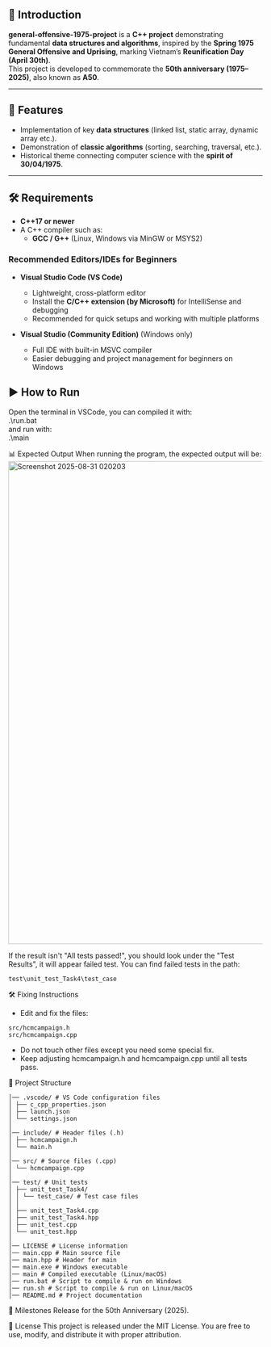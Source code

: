 ## 📖 Introduction
**general-offensive-1975-project** is a **C++ project** demonstrating fundamental **data structures and algorithms**, inspired by the **Spring 1975 General Offensive and Uprising**, marking Vietnam’s **Reunification Day (April 30th)**.<br>
This project is developed to commemorate the **50th anniversary (1975–2025)**, also known as **A50**.  

---

## 🚀 Features
- Implementation of key **data structures** (linked list, static array, dynamic array etc.).  
- Demonstration of **classic algorithms** (sorting, searching, traversal, etc.).  
- Historical theme connecting computer science with the **spirit of 30/04/1975**.  

---

## 🛠️ Requirements
- **C++17 or newer**  
- A C++ compiler such as:
  - **GCC / G++** (Linux, Windows via MinGW or MSYS2)

### Recommended Editors/IDEs for Beginners
- **Visual Studio Code (VS Code)**  
  - Lightweight, cross-platform editor  
  - Install the **C/C++ extension (by Microsoft)** for IntelliSense and debugging  
  - Recommended for quick setups and working with multiple platforms  

- **Visual Studio (Community Edition)** (Windows only)  
  - Full IDE with built-in MSVC compiler  
  - Easier debugging and project management for beginners on Windows

## ▶️ How to Run
Open the terminal in VSCode, you can compiled it with:<br>
.\run.bat<br>
and run with:<br>
.\main

📊 Expected Output
When running the program, the expected output will be:
<img width="1511" height="957" alt="Screenshot 2025-08-31 020203" src="https://github.com/user-attachments/assets/c4a60bb3-7a0b-4f9b-ac16-eac4616826af" />

If the result isn't "All tests passed!", you should look under the "Test Results", it will appear failed test. You can find failed tests in the path:
```
test\unit_test_Task4\test_case
```

🛠️ Fixing Instructions
- Edit and fix the files:
```
src/hcmcampaign.h  
src/hcmcampaign.cpp
```
- Do not touch other files except you need some special fix.
- Keep adjusting hcmcampaign.h and hcmcampaign.cpp until all tests pass.

📂 Project Structure
```
│── .vscode/ # VS Code configuration files
│ ├── c_cpp_properties.json
│ ├── launch.json
│ └── settings.json
│
│── include/ # Header files (.h)
│ ├── hcmcampaign.h
│ └── main.h
│
│── src/ # Source files (.cpp)
│ └── hcmcampaign.cpp
│
│── test/ # Unit tests
│ ├── unit_test_Task4/
│ │ └── test_case/ # Test case files
│ │
│ ├── unit_test_Task4.cpp
│ ├── unit_test_Task4.hpp
│ ├── unit_test.cpp
│ └── unit_test.hpp
│
│── LICENSE # License information
│── main.cpp # Main source file
│── main.hpp # Header for main
│── main.exe # Windows executable
│── main # Compiled executable (Linux/macOS)
│── run.bat # Script to compile & run on Windows
│── run.sh # Script to compile & run on Linux/macOS
│── README.md # Project documentation
```

📅 Milestones
Release for the 50th Anniversary (2025).

📜 License
This project is released under the MIT License.
You are free to use, modify, and distribute it with proper attribution.
